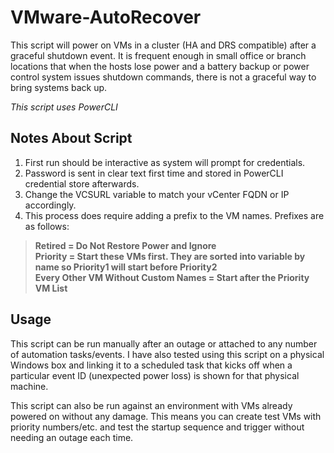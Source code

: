 # VMware-AutoRecover
This script will power on VMs in a cluster (HA and DRS compatible) after a graceful shutdown event. It is frequent enough in small office or branch locations that when the hosts lose power and a battery backup or power control system issues shutdown commands, there is not a graceful way to bring systems back up. 

*This script uses PowerCLI*

## Notes About Script ##

1. First run should be interactive as system will prompt for credentials. 
2. Password is sent in clear text first time and stored in PowerCLI credential store afterwards.
3. Change the VCSURL variable to match your vCenter FQDN or IP accordingly.
4. This process does require adding a prefix to the VM names. Prefixes are as follows:

> **Retired = Do Not Restore Power and Ignore** <br>
> **Priority = Start these VMs first. They are sorted into variable by name so Priority1 will start before Priority2** <br>
> **Every Other VM Without Custom Names = Start after the Priority VM List** <br>

## Usage ##

This script can be run manually after an outage or attached to any number of automation tasks/events. I have also tested using this script on a physical Windows box and linking it to a scheduled task that kicks off when a particular event ID (unexpected power loss) is shown for that physical machine. 

This script can also be run against an environment with VMs already powered on without any damage. This means you can create test VMs with priority numbers/etc. and test the startup sequence and trigger without needing an outage each time. 
